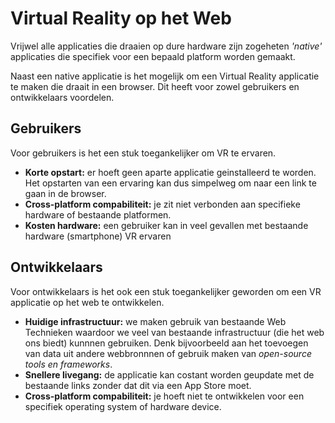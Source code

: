 # Virtual Reality op het Web
Vrijwel alle applicaties die draaien op dure hardware zijn zogeheten *'native'* applicaties die specifiek voor een bepaald platform worden gemaakt. 

Naast een native applicatie is het mogelijk om een Virtual Reality applicatie te maken die draait in een browser. Dit heeft voor zowel gebruikers en ontwikkelaars voordelen. 

## Gebruikers
Voor gebruikers is het een stuk toegankelijker om VR te ervaren.

* **Korte opstart:** er hoeft geen aparte applicatie geinstalleerd te worden. Het opstarten van een ervaring kan dus simpelweg om naar een link te gaan in de browser.
* **Cross-platform compabiliteit:** je zit niet verbonden aan specifieke hardware of bestaande platformen.
* **Kosten hardware:** een gebruiker kan in veel gevallen met bestaande hardware (smartphone) VR ervaren

## Ontwikkelaars
Voor ontwikkelaars is het ook een stuk toegankelijker geworden om een VR applicatie op het web te ontwikkelen. 

* **Huidige infrastructuur:** we maken gebruik van bestaande Web Technieken waardoor we veel van bestaande infrastructuur (die het web ons biedt) kunnnen gebruiken. Denk bijvoorbeeld aan het toevoegen van data uit andere webbronnnen of gebruik maken van *open-source tools en frameworks*.
* **Snellere livegang:** de applicatie kan costant worden geupdate met de bestaande links zonder dat dit via een App Store moet.
* **Cross-platform compabiliteit:** je hoeft niet te ontwikkelen voor een specifiek operating system of hardware device.

